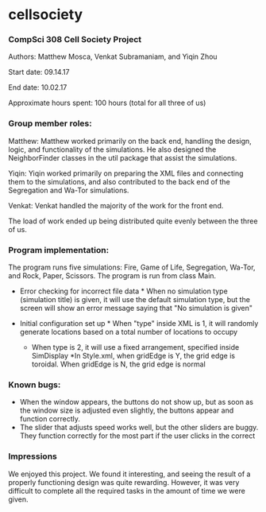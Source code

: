 # cellsociety

### CompSci 308 Cell Society Project
Authors: Matthew Mosca, Venkat Subramaniam, and Yiqin Zhou

Start date: 09.14.17

End date: 10.02.17

Approximate hours spent: 100 hours (total for all three of us)

### Group member roles:
Matthew: Matthew worked primarily on the back end, handling the design, logic, and functionality of the simulations. He also designed the NeighborFinder classes in the util package that assist the simulations.

Yiqin: Yiqin worked primarily on preparing the XML files and connecting them to the simulations, and also contributed to the back end of the Segregation and Wa-Tor simulations.

Venkat: Venkat handled the majority of the work for the front end.

The load of work ended up being distributed quite evenly between the three of us.

### Program implementation:

The program runs five simulations: Fire, Game of Life, Segregation, Wa-Tor, and Rock, Paper, Scissors. The program is run from class Main.

* Error checking for incorrect file data
      * When no simulation type (simulation title) is given, it will use the default simulation type, but the screen will show an error message saying that "No simulation is given"
      
* Initial configuration set up
      * When "type" inside XML is 1, it will randomly generate locations based on a total number of locations to occupy
    * When type is 2, it will use a fixed arrangement, specified inside SimDisplay
    *In Style.xml, when gridEdge is Y, the grid edge is toroidal. When gridEdge is N, the grid edge is normal

### Known bugs:
* When the window appears, the buttons do not show up, but as soon as the window size is adjusted even slightly, the buttons appear and function correctly.
* The slider that adjusts speed works well, but the other sliders are buggy. They function correctly for the most part if the user clicks in the correct

### Impressions
We enjoyed this project. We found it interesting, and seeing the result of a properly functioning design was quite rewarding. However, it was very difficult to complete all the required tasks in the amount of time we were given.